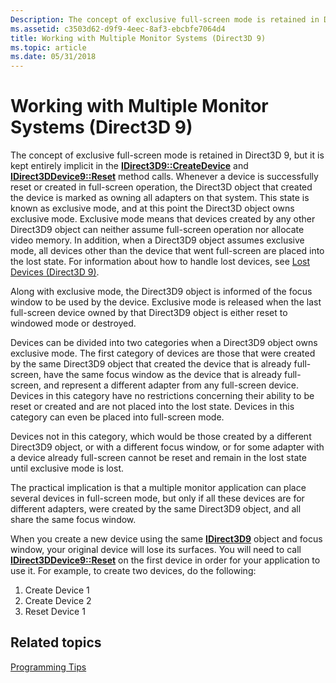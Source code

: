 ```yaml
---
Description: The concept of exclusive full-screen mode is retained in Direct3D 9, but it is kept entirely implicit in the IDirect3D9::CreateDevice and IDirect3DDevice9::Reset method calls.
ms.assetid: c3503d62-d9f9-4eec-8af3-ebcbfe7064d4
title: Working with Multiple Monitor Systems (Direct3D 9)
ms.topic: article
ms.date: 05/31/2018
---
```


# Working with Multiple Monitor Systems (Direct3D 9)

The concept of exclusive full-screen mode is retained in Direct3D 9, but it is kept entirely implicit in the [**IDirect3D9::CreateDevice**](/windows/desktop/api) and [**IDirect3DDevice9::Reset**](/windows/win32/api/d3d9helper/nf-d3d9helper-idirect3ddevice9-reset) method calls. Whenever a device is successfully reset or created in full-screen operation, the Direct3D object that created the device is marked as owning all adapters on that system. This state is known as exclusive mode, and at this point the Direct3D object owns exclusive mode. Exclusive mode means that devices created by any other Direct3D9 object can neither assume full-screen operation nor allocate video memory. In addition, when a Direct3D9 object assumes exclusive mode, all devices other than the device that went full-screen are placed into the lost state. For information about how to handle lost devices, see [Lost Devices (Direct3D 9)](lost-devices.md).

Along with exclusive mode, the Direct3D9 object is informed of the focus window to be used by the device. Exclusive mode is released when the last full-screen device owned by that Direct3D9 object is either reset to windowed mode or destroyed.

Devices can be divided into two categories when a Direct3D9 object owns exclusive mode. The first category of devices are those that were created by the same Direct3D9 object that created the device that is already full-screen, have the same focus window as the device that is already full-screen, and represent a different adapter from any full-screen device. Devices in this category have no restrictions concerning their ability to be reset or created and are not placed into the lost state. Devices in this category can even be placed into full-screen mode.

Devices not in this category, which would be those created by a different Direct3D9 object, or with a different focus window, or for some adapter with a device already full-screen cannot be reset and remain in the lost state until exclusive mode is lost.

The practical implication is that a multiple monitor application can place several devices in full-screen mode, but only if all these devices are for different adapters, were created by the same Direct3D9 object, and all share the same focus window.

When you create a new device using the same [**IDirect3D9**](/windows/desktop/api) object and focus window, your original device will lose its surfaces. You will need to call [**IDirect3DDevice9::Reset**](/windows/win32/api/d3d9helper/nf-d3d9helper-idirect3ddevice9-reset) on the first device in order for your application to use it. For example, to create two devices, do the following:

1.  Create Device 1
2.  Create Device 2
3.  Reset Device 1

## Related topics

<dl> <dt>

[Programming Tips](programming-tips.md)
</dt> </dl>

 

 